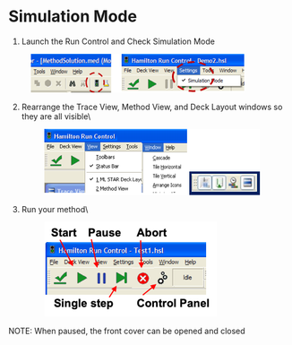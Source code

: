 # Simulation Mode

1. Launch the Run Control and Check Simulation Mode

<figure><img src="../.gitbook/assets/image (236).png" alt=""><figcaption></figcaption></figure>

2.  Rearrange the Trace View, Method View, and Deck Layout windows so they are all visible\




    <figure><img src="../.gitbook/assets/image (238).png" alt=""><figcaption></figcaption></figure>
3.  Run your method\


    <figure><img src="../.gitbook/assets/image (240).png" alt=""><figcaption></figcaption></figure>



NOTE: When paused, the front cover can be opened and closed
